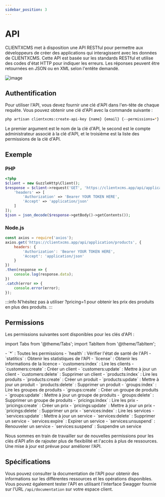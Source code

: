 ```yaml
---
sidebar_position: 3
---
```

# API
CLIENTXCMS met à disposition une API RESTful pour permettre aux développeurs de créer des applications qui interagissent avec les données de CLIENTXCMS. Cette API est basée sur les standards RESTful et utilise des codes d'état HTTP pour indiquer les erreurs. Les réponses peuvent être retournées en JSON ou en XML selon l'entête demandé.

![image](/img/next_gen/developpers/api.png)
## Authentification
Pour utiliser l'API, vous devez fournir une clé d'API dans l'en-tête de chaque requête. Vous pouvez obtenir une clé d'API avec la commande suivante :

```bash
php artisan clientxcms:create-api-key {name} {email} {--permissions=*}
```

Le premier argument est le nom de la clé d'API, le second est le compte administrateur associé à la clé d'API, et le troisième est la liste des permissions de la clé d'API.


## Exemple

### PHP
```php
<?php
$client = new GuzzleHttp\Client();
$response = $client->request('GET', 'https://clientxcms.app/api/application/products', [
    'headers' => [
        'Authorization' => 'Bearer YOUR TOKEN HERE',
        'Accept' => 'application/json'
    ]
]);
$json = json_decode($response->getBody()->getContents());
```
### Node.js
```javascript
const axios = require('axios');
axios.get('https://clientxcms.app/api/application/products', {
    headers: {
        'Authorization': 'Bearer YOUR TOKEN HERE',
        'Accept': 'application/json'
    }
})
.then(response => {
    console.log(response.data);
})
.catch(error => {
    console.error(error);
});
```
:::info
N'hésitez pas à utiliser ?pricing=1 pour obtenir les prix des produits en plus des produits.
:::
## Permissions
Les permissions suivantes sont disponibles pour les clés d'API :

import Tabs from '@theme/Tabs';
import TabItem from '@theme/TabItem';

<Tabs>

  <TabItem value="General" label="Général">
    - `*` : Toutes les permissions  
    - `health` : Vérifier l'état de santé de l'API  
    - `statitics` : Obtenir les statistiques de l'API  
    - `license` : Obtenir les informations de la licence  
  </TabItem>
  <TabItem value="Clients" label="Clients">
    - `customers:index` : Lire les clients  
    - `customers:create` : Créer un client  
    - `customers:update` : Mettre à jour un client  
    - `customers:delete` : Supprimer un client  
  </TabItem>
  <TabItem value="Products" label="Produits">
    - `products:index` : Lire les produits  
    - `products:create` : Créer un produit  
    - `products:update` : Mettre à jour un produit  
    - `products:delete` : Supprimer un produit  
  </TabItem>
  <TabItem value="ProductGroups" label="Groupes de Produits">
    - `groups:index` : Lire les groupes de produits  
    - `groups:create` : Créer un groupe de produits  
    - `groups:update` : Mettre à jour un groupe de produits  
    - `groups:delete` : Supprimer un groupe de produits  
  </TabItem>
  <TabItem value="Pricing" label="Prix">
    - `pricings:index` : Lire les prix  
    - `pricings:create` : Créer un prix  
    - `pricings:update` : Mettre à jour un prix  
    - `pricings:delete` : Supprimer un prix  
  </TabItem>
  <TabItem value="Services" label="Services">
    - `services:index` : Lire les services  
    - `services:update` : Mettre à jour un service  
    - `services:delete` : Supprimer un service  
    - `services:expire` : Expirer un service  
    - `services:unsuspend` : Renouveler un service  
    - `services:suspend` : Suspendre un service  
  </TabItem>
</Tabs>

Nous sommes en train de travailler sur de nouvelles permissions pour les clés d'API afin de rajouter plus de flexibilité et l'accès à plus de ressources. Une mise à jour est prévue pour améliorer l'API.

## Spécifications
Vous pouvez consulter la documentation de l'API pour obtenir des informations sur les différentes ressources et les opérations disponibles. Vous pouvez également tester l'API en utilisant l'interface Swagger fournie sur l'URL `/api/documentation` sur votre espace client.